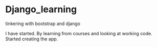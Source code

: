# Django_learning

tinkering with bootstrap and django

I have started. By learning from courses and looking at working code. Started creating the app.

